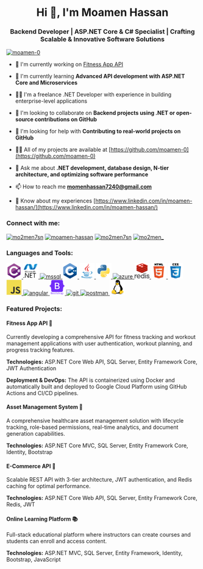 <h1 align="center">Hi 👋, I'm Moamen Hassan</h1>
<h3 align="center">Backend Developer | ASP.NET Core & C# Specialist | Crafting Scalable & Innovative Software Solutions</h3>

<p align="left"> <a href="https://github.com/ryo-ma/github-profile-trophy"><img src="https://github-profile-trophy.vercel.app/?username=moamen-0" alt="moamen-0" /></a> </p>

- 🔭 I'm currently working on [Fitness App API](https://github.com/moamen-0/FitnessApp.Api)

- 🌱 I'm currently learning **Advanced API development with ASP.NET Core and Microservices**

- 👨‍💻 I'm a freelance .NET Developer with experience in building enterprise-level applications

- 👯 I'm looking to collaborate on **Backend projects using .NET or open-source contributions on GitHub**

- 🤝 I'm looking for help with **Contributing to real-world projects on GitHub**

- 👨‍💻 All of my projects are available at [https://github.com/moamen-0](https://github.com/moamen-0)

- 💬 Ask me about **.NET development, database design, N-tier architecture, and optimizing software performance**

- 📫 How to reach me **momenhassan7240@gmail.com**

- 📄 Know about my experiences [https://www.linkedin.com/in/moamen-hassan/](https://www.linkedin.com/in/moamen-hassan/)

<h3 align="left">Connect with me:</h3>
<p align="left">
<a href="https://twitter.com/mo2men7sn" target="blank"><img align="center" src="https://raw.githubusercontent.com/rahuldkjain/github-profile-readme-generator/master/src/images/icons/Social/twitter.svg" alt="mo2men7sn" height="30" width="40" /></a>
<a href="https://linkedin.com/in/moamen-hassan" target="blank"><img align="center" src="https://raw.githubusercontent.com/rahuldkjain/github-profile-readme-generator/master/src/images/icons/Social/linked-in-alt.svg" alt="moamen-hassan" height="30" width="40" /></a>
<a href="https://codeforces.com/profile/mo2men7sn" target="blank"><img align="center" src="https://raw.githubusercontent.com/rahuldkjain/github-profile-readme-generator/master/src/images/icons/Social/codeforces.svg" alt="mo2men7sn" height="30" width="40" /></a>
<a href="https://www.leetcode.com/mo2men_" target="blank"><img align="center" src="https://raw.githubusercontent.com/rahuldkjain/github-profile-readme-generator/master/src/images/icons/Social/leet-code.svg" alt="mo2men_" height="30" width="40" /></a>
</p>

<h3 align="left">Languages and Tools:</h3>
<p align="left"> 
<a href="https://www.w3schools.com/cs/" target="_blank" rel="noreferrer"> <img src="https://raw.githubusercontent.com/devicons/devicon/master/icons/csharp/csharp-original.svg" alt="csharp" width="40" height="40"/> </a> 
<a href="https://dotnet.microsoft.com/" target="_blank" rel="noreferrer"> <img src="https://raw.githubusercontent.com/devicons/devicon/master/icons/dot-net/dot-net-original-wordmark.svg" alt="dotnet" width="40" height="40"/> </a> 
<a href="https://www.microsoft.com/en-us/sql-server" target="_blank" rel="noreferrer"> <img src="https://www.svgrepo.com/show/303229/microsoft-sql-server-logo.svg" alt="mssql" width="40" height="40"/> </a> 
<a href="https://www.w3schools.com/cpp/" target="_blank" rel="noreferrer"> <img src="https://raw.githubusercontent.com/devicons/devicon/master/icons/cplusplus/cplusplus-original.svg" alt="cplusplus" width="40" height="40"/> </a> 
<a href="https://www.java.com" target="_blank" rel="noreferrer"> <img src="https://raw.githubusercontent.com/devicons/devicon/master/icons/java/java-original.svg" alt="java" width="40" height="40"/> </a> 
<a href="https://www.python.org" target="_blank" rel="noreferrer"> <img src="https://raw.githubusercontent.com/devicons/devicon/master/icons/python/python-original.svg" alt="python" width="40" height="40"/> </a> 
<a href="https://azure.microsoft.com/en-in/" target="_blank" rel="noreferrer"> <img src="https://www.vectorlogo.zone/logos/microsoft_azure/microsoft_azure-icon.svg" alt="azure" width="40" height="40"/> </a>
<a href="https://redis.io" target="_blank" rel="noreferrer"> <img src="https://raw.githubusercontent.com/devicons/devicon/master/icons/redis/redis-original-wordmark.svg" alt="redis" width="40" height="40"/> </a>
<a href="https://www.w3.org/html/" target="_blank" rel="noreferrer"> <img src="https://raw.githubusercontent.com/devicons/devicon/master/icons/html5/html5-original-wordmark.svg" alt="html5" width="40" height="40"/> </a> 
<a href="https://www.w3schools.com/css/" target="_blank" rel="noreferrer"> <img src="https://raw.githubusercontent.com/devicons/devicon/master/icons/css3/css3-original-wordmark.svg" alt="css3" width="40" height="40"/> </a> 
<a href="https://developer.mozilla.org/en-US/docs/Web/JavaScript" target="_blank" rel="noreferrer"> <img src="https://raw.githubusercontent.com/devicons/devicon/master/icons/javascript/javascript-original.svg" alt="javascript" width="40" height="40"/> </a> 
<a href="https://angular.io" target="_blank" rel="noreferrer"> <img src="https://angular.io/assets/images/logos/angular/angular.svg" alt="angular" width="40" height="40"/> </a> 
<a href="https://getbootstrap.com" target="_blank" rel="noreferrer"> <img src="https://raw.githubusercontent.com/devicons/devicon/master/icons/bootstrap/bootstrap-plain-wordmark.svg" alt="bootstrap" width="40" height="40"/> </a>
<a href="https://git-scm.com/" target="_blank" rel="noreferrer"> <img src="https://www.vectorlogo.zone/logos/git-scm/git-scm-icon.svg" alt="git" width="40" height="40"/> </a> 
<a href="https://postman.com" target="_blank" rel="noreferrer"> <img src="https://www.vectorlogo.zone/logos/getpostman/getpostman-icon.svg" alt="postman" width="40" height="40"/> </a> 
<a href="https://www.linux.org/" target="_blank" rel="noreferrer"> <img src="https://raw.githubusercontent.com/devicons/devicon/master/icons/linux/linux-original.svg" alt="linux" width="40" height="40"/> </a> 
</p>

<h3 align="left">Featured Projects:</h3>

<h4>Fitness App API 💪</h4>
<p>Currently developing a comprehensive API for fitness tracking and workout management applications with user authentication, workout planning, and progress tracking features.</p>
<p><strong>Technologies:</strong> ASP.NET Core Web API, SQL Server, Entity Framework Core, JWT Authentication</p>
<p><strong>Deployment & DevOps:</strong> The API is containerized using Docker and automatically built and deployed to Google Cloud Platform using GitHub Actions and CI/CD pipelines.</p>

<h4>Asset Management System 🏥</h4>
<p>A comprehensive healthcare asset management solution with lifecycle tracking, role-based permissions, real-time analytics, and document generation capabilities.</p>
<p><strong>Technologies:</strong> ASP.NET Core MVC, SQL Server, Entity Framework Core, Identity, Bootstrap</p>

<h4>E-Commerce API 🛒</h4>
<p>Scalable REST API with 3-tier architecture, JWT authentication, and Redis caching for optimal performance.</p>
<p><strong>Technologies:</strong> ASP.NET Core Web API, SQL Server, Entity Framework Core, Redis, JWT</p>

<h4>Online Learning Platform 📚</h4>
<p>Full-stack educational platform where instructors can create courses and students can enroll and access content.</p>
<p><strong>Technologies:</strong> ASP.NET MVC, SQL Server, Entity Framework, Identity, Bootstrap, JavaScript</p>
